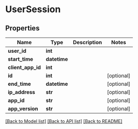 # UserSession

## Properties
Name | Type | Description | Notes
------------ | ------------- | ------------- | -------------
**user_id** | **int** |  | 
**start_time** | **datetime** |  | 
**client_app_id** | **int** |  | 
**id** | **int** |  | [optional] 
**end_time** | **datetime** |  | [optional] 
**ip_address** | **str** |  | [optional] 
**app_id** | **str** |  | [optional] 
**app_version** | **str** |  | [optional] 

[[Back to Model list]](../README.md#documentation-for-models) [[Back to API list]](../README.md#documentation-for-api-endpoints) [[Back to README]](../README.md)


